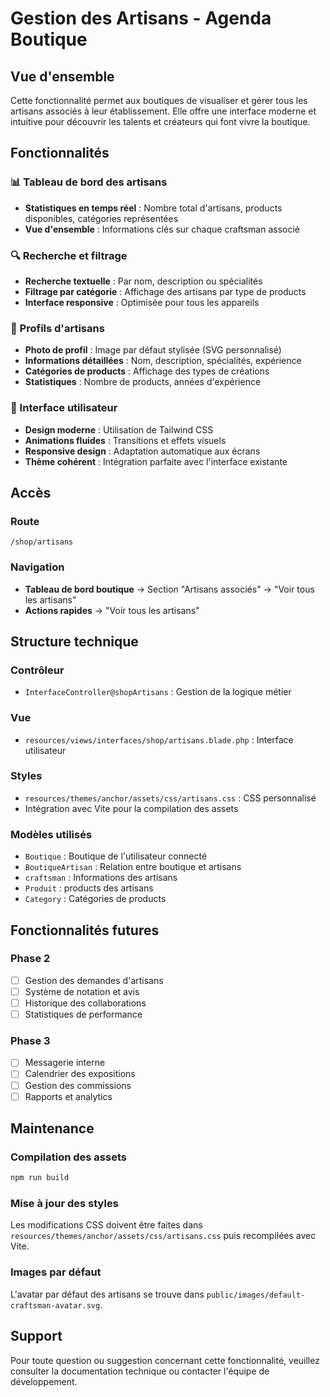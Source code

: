 # Gestion des Artisans - Agenda Boutique

## Vue d'ensemble

Cette fonctionnalité permet aux boutiques de visualiser et gérer tous les artisans associés à leur établissement. Elle offre une interface moderne et intuitive pour découvrir les talents et créateurs qui font vivre la boutique.

## Fonctionnalités

### 📊 Tableau de bord des artisans
- **Statistiques en temps réel** : Nombre total d'artisans, products disponibles, catégories représentées
- **Vue d'ensemble** : Informations clés sur chaque craftsman associé

### 🔍 Recherche et filtrage
- **Recherche textuelle** : Par nom, description ou spécialités
- **Filtrage par catégorie** : Affichage des artisans par type de products
- **Interface responsive** : Optimisée pour tous les appareils

### 👤 Profils d'artisans
- **Photo de profil** : Image par défaut stylisée (SVG personnalisé)
- **Informations détaillées** : Nom, description, spécialités, expérience
- **Catégories de products** : Affichage des types de créations
- **Statistiques** : Nombre de products, années d'expérience

### 🎨 Interface utilisateur
- **Design moderne** : Utilisation de Tailwind CSS
- **Animations fluides** : Transitions et effets visuels
- **Responsive design** : Adaptation automatique aux écrans
- **Thème cohérent** : Intégration parfaite avec l'interface existante

## Accès

### Route
```
/shop/artisans
```

### Navigation
- **Tableau de bord boutique** → Section "Artisans associés" → "Voir tous les artisans"
- **Actions rapides** → "Voir tous les artisans"

## Structure technique

### Contrôleur
- `InterfaceController@shopArtisans` : Gestion de la logique métier

### Vue
- `resources/views/interfaces/shop/artisans.blade.php` : Interface utilisateur

### Styles
- `resources/themes/anchor/assets/css/artisans.css` : CSS personnalisé
- Intégration avec Vite pour la compilation des assets

### Modèles utilisés
- `Boutique` : Boutique de l'utilisateur connecté
- `BoutiqueArtisan` : Relation entre boutique et artisans
- `craftsman` : Informations des artisans
- `Produit` : products des artisans
- `Category` : Catégories de products

## Fonctionnalités futures

### Phase 2
- [ ] Gestion des demandes d'artisans
- [ ] Système de notation et avis
- [ ] Historique des collaborations
- [ ] Statistiques de performance

### Phase 3
- [ ] Messagerie interne
- [ ] Calendrier des expositions
- [ ] Gestion des commissions
- [ ] Rapports et analytics

## Maintenance

### Compilation des assets
```bash
npm run build
```

### Mise à jour des styles
Les modifications CSS doivent être faites dans `resources/themes/anchor/assets/css/artisans.css` puis recompilées avec Vite.

### Images par défaut
L'avatar par défaut des artisans se trouve dans `public/images/default-craftsman-avatar.svg`.

## Support

Pour toute question ou suggestion concernant cette fonctionnalité, veuillez consulter la documentation technique ou contacter l'équipe de développement.
